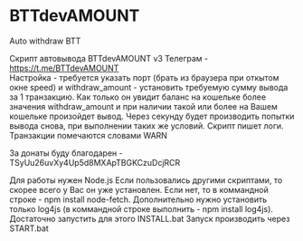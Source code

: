 # BTTdevAMOUNT
Auto withdraw BTT

Скрипт автовывода BTTdevAMOUNT v3
Телеграм - https://t.me/BTTdevAMOUNT <br>
Настройка - требуется указать порт (брать из браузера при откытом окне speed) и
withdraw_amount - установить требуемую сумму вывода за 1 транзакцию. Как только он 
увидит баланс на кошельке более значения withdraw_amount и при наличии такой или более на
Вашем кошельке произойдет вывод. Через секунду будет производить попытки вывода снова,
при выполнении таких же условий. Скрипт пишет логи. Транзакции помечаются словами WARN

За донаты буду благодарен - TSyUu26uvXy4Up5d8MXApTBGKCzuDcjRCR


Для работы нужен Node.js
Если пользовались другими скриптами, то скорее всего у Вас он уже установлен. Если нет, то в коммандной строке - npm install node-fetch.
Дополнительно нужно установить только log4js (в коммандной строке выполнить - npm install log4js). Достаточно запустить для этого INSTALL.bat
Запуск производить через START.bat
